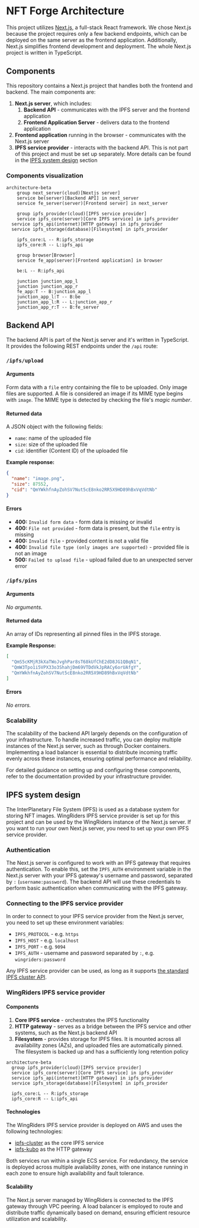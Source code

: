 # NFT Forge Architecture

This project utilizes [Next.js](https://nextjs.org/), a full-stack React framework. We chose Next.js because the project requires only a few backend endpoints, which can be deployed on the same server as the frontend application. Additionally, Next.js simplifies frontend development and deployment. The whole Next.js project is written in TypeScript.

## Components

This repository contains a Next.js project that handles both the frontend and backend. The main components are:

1. **Next.js server**, which includes:
   1. **Backend API** - communicates with the IPFS server and the frontend application
   2. **Frontend Application Server** - delivers data to the frontend application
2. **Frontend application** running in the browser - communicates with the Next.js server
3. **IPFS service provider** - interacts with the backend API. This is not part of this project and must be set up separately. More details can be found in the [IPFS system design](#ipfs-system-design) section

### Components visualization

```mermaid
architecture-beta
    group next_server(cloud)[Nextjs server]
    service be(server)[Backend API] in next_server
    service fe_server(server)[Frontend server] in next_server

    group ipfs_provider(cloud)[IPFS service provider]
    service ipfs_core(server)[Core IPFS service] in ipfs_provider
  service ipfs_api(internet)[HTTP gateway] in ipfs_provider
  service ipfs_storage(database)[Filesystem] in ipfs_provider

    ipfs_core:L -- R:ipfs_storage
    ipfs_core:R -- L:ipfs_api

    group browser[Browser]
    service fe_app(server)[Frontend application] in browser

    be:L -- R:ipfs_api

    junction junction_app_l
    junction junction_app_r
    fe_app:T -- B:junction_app_l
    junction_app_l:T -- B:be
    junction_app_l:R -- L:junction_app_r
    junction_app_r:T -- B:fe_server
```

## Backend API

The backend API is part of the Next.js server and it's written in TypeScript. It provides the following REST endpoints under the `/api` route:

### `/ipfs/upload`

#### Arguments

Form data with a `file` entry containing the file to be uploaded. Only image files are supported. A file is considered an image if its MIME type begins with `image`. The MIME type is detected by checking the file's _magic number_.

#### Returned data

A JSON object with the following fields:

- `name`: name of the uploaded file
- `size`: size of the uploaded file
- `cid`: identifier (Content ID) of the uploaded file

**Example response:**

```json
{
  "name": "image.png",
  "size": 87552,
  "cid": "QmYWkhfnAyZohSV7Nut5cE8nko2RR5X9HD89hBxVqVdtNb"
}
```

#### Errors

- **400:** `Invalid form data` - form data is missing or invalid
- **400:** `File not provided` - form data is present, but the `file` entry is missing
- **400:** `Invalid file` - provided content is not a valid file
- **400:** `Invalid file type (only images are supported)` - provided file is not an image
- **500:** `Failed to upload file` - upload failed due to an unexpected server error

### `/ipfs/pins`

#### Arguments

_No arguments._

#### Returned data

An array of IDs representing all pinned files in the IPFS storage.

**Example Response:**

```json
[
  "QmS5cKMjR3kXaTWoJvghPar8sT68kUfChE2dD8JG1QBqN1",
  "QmW3Tpo1i5VPX33o3ShahjDm69VTDdVkJpRACy6orUAfgY",
  "QmYWkhfnAyZohSV7Nut5cE8nko2RR5X9HD89hBxVqVdtNb"
]
```

#### Errors

_No errors._

### Scalability

The scalability of the backend API largely depends on the configuration of your infrastructure. To handle increased traffic, you can deploy multiple instances of the Next.js server, such as through Docker containers. Implementing a load balancer is essential to distribute incoming traffic evenly across these instances, ensuring optimal performance and reliability.

For detailed guidance on setting up and configuring these components, refer to the documentation provided by your infrastructure provider.

## IPFS system design

The InterPlanetary File System (IPFS) is used as a database system for storing NFT images. WingRiders IPFS service provider is set up for this project and can be used by the WingRiders instance of the Next.js server. If you want to run your own Next.js server, you need to set up your own IPFS service provider.

### Authentication

The Next.js server is configured to work with an IPFS gateway that requires authentication. To enable this, set the `IPFS_AUTH` environment variable in the Next.js server with your IPFS gateway's username and password, separated by `:` (`username:password`). The backend API will use these credentials to perform basic authentication when communicating with the IPFS gateway.

### Connecting to the IPFS service provider

In order to connect to your IPFS service provider from the Next.js server, you need to set up these environment variables:

- `IPFS_PROTOCOL` - e.g. `https`
- `IPFS_HOST` - e.g. `localhost`
- `IPFS_PORT` - e.g. `9094`
- `IPFS_AUTH` - username and password separated by `:`, e.g. `wingriders:password`

Any IPFS service provider can be used, as long as it supports [the standard IPFS cluster API](https://ipfscluster.io/documentation/reference/api/).

### WingRiders IPFS service provider

#### Components

1. **Core IPFS service** - orchestrates the IPFS functionality
2. **HTTP gateway** - serves as a bridge between the IPFS service and other systems, such as the Next.js backend API
3. **Filesystem** - provides storage for IPFS files. It is mounted across all availability zones (AZs), and uploaded files are automatically pinned. The filesystem is backed up and has a sufficiently long retention policy

```mermaid
architecture-beta
  group ipfs_provider(cloud)[IPFS service provider]
  service ipfs_core(server)[Core IPFS service] in ipfs_provider
  service ipfs_api(internet)[HTTP gateway] in ipfs_provider
  service ipfs_storage(database)[Filesystem] in ipfs_provider

  ipfs_core:L -- R:ipfs_storage
  ipfs_core:R -- L:ipfs_api
```

#### Technologies

The WingRiders IPFS service provider is deployed on AWS and uses the following technologies:

- [ipfs-cluster](https://github.com/ipfs-cluster/ipfs-cluster) as the core IPFS service
- [ipfs-kubo](https://github.com/ipfs/kubo) as the HTTP gateway

Both services run within a single ECS service. For redundancy, the service is deployed across multiple availability zones, with one instance running in each zone to ensure high availability and fault tolerance.

#### Scalability

The Next.js server managed by WingRiders is connected to the IPFS gateway through VPC peering. A load balancer is employed to route and distribute traffic dynamically based on demand, ensuring efficient resource utilization and scalability.
